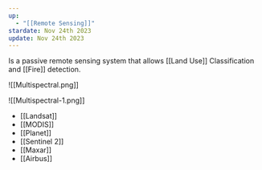 ```yaml
---
up:
  - "[[Remote Sensing]]"
stardate: Nov 24th 2023
update: Nov 24th 2023
---
```


Is a passive remote sensing system that allows [[Land Use]] Classification and [[Fire]] detection.

![[Multispectral.png]]

![[Multispectral-1.png]]

- [[Landsat]]
- [[MODIS]]
- [[Planet]]
- [[Sentinel 2]]
- [[Maxar]]
- [[Airbus]]